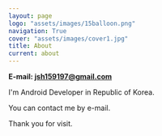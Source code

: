 ```yaml
---
layout: page
logo: "assets/images/15balloon.png"
navigation: True
cover: "assets/images/cover1.jpg"
title: About
current: about
---
```


**E-mail: <jsh159197@gmail.com>**

I'm Android Developer in Republic of Korea.

You can contact me by e-mail.

Thank you for visit.
